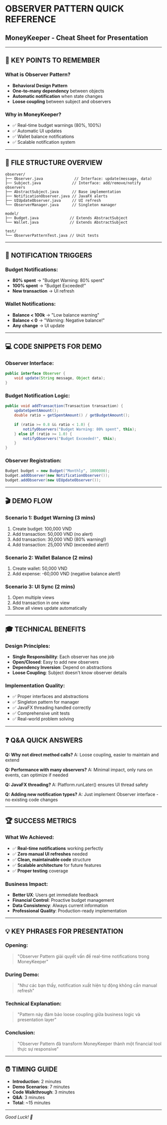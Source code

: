 # OBSERVER PATTERN QUICK REFERENCE
## MoneyKeeper - Cheat Sheet for Presentation

---

## 🎯 KEY POINTS TO REMEMBER

### What is Observer Pattern?
- **Behavioral Design Pattern**
- **One-to-many dependency** between objects
- **Automatic notification** when state changes
- **Loose coupling** between subject and observers

### Why in MoneyKeeper?
- ✅ Real-time budget warnings (80%, 100%)
- ✅ Automatic UI updates
- ✅ Wallet balance notifications
- ✅ Scalable notification system

---

## 📁 FILE STRUCTURE OVERVIEW

```
observer/
├── Observer.java              // Interface: update(message, data)
├── Subject.java              // Interface: add/remove/notify observers
├── AbstractSubject.java      // Base implementation
├── NotificationObserver.java // JavaFX alerts
├── UIUpdateObserver.java     // UI refresh
└── ObserverManager.java      // Singleton manager

model/
├── Budget.java              // Extends AbstractSubject
└── Wallet.java              // Extends AbstractSubject

test/
└── ObserverPatternTest.java // Unit tests
```

---

## 🔔 NOTIFICATION TRIGGERS

### Budget Notifications:
- **80% spent** → "Budget Warning: 80% spent"
- **100% spent** → "Budget Exceeded!"
- **New transaction** → UI refresh

### Wallet Notifications:
- **Balance < 100k** → "Low balance warning"
- **Balance < 0** → "Warning: Negative balance!"
- **Any change** → UI update

---

## 💻 CODE SNIPPETS FOR DEMO

### Observer Interface:
```java
public interface Observer {
    void update(String message, Object data);
}
```

### Budget Notification Logic:
```java
public void addTransaction(Transaction transaction) {
    updateSpentAmount();
    double ratio = getSpentAmount() / getBudgetAmount();
    
    if (ratio >= 0.8 && ratio < 1.0) {
        notifyObservers("Budget Warning: 80% spent", this);
    } else if (ratio >= 1.0) {
        notifyObservers("Budget Exceeded!", this);
    }
}
```

### Observer Registration:
```java
Budget budget = new Budget("Monthly", 1000000);
budget.addObserver(new NotificationObserver());
budget.addObserver(new UIUpdateObserver());
```

---

## 🎬 DEMO FLOW

### Scenario 1: Budget Warning (3 mins)
1. Create budget: 100,000 VND
2. Add transaction: 50,000 VND (no alert)
3. Add transaction: 30,000 VND (80% warning!)
4. Add transaction: 25,000 VND (exceeded alert!)

### Scenario 2: Wallet Balance (2 mins)
1. Create wallet: 50,000 VND
2. Add expense: -60,000 VND (negative balance alert!)

### Scenario 3: UI Sync (2 mins)
1. Open multiple views
2. Add transaction in one view
3. Show all views update automatically

---

## 🎓 TECHNICAL BENEFITS

### Design Principles:
- **Single Responsibility**: Each observer has one job
- **Open/Closed**: Easy to add new observers
- **Dependency Inversion**: Depend on abstractions
- **Loose Coupling**: Subject doesn't know observer details

### Implementation Quality:
- ✅ Proper interfaces and abstractions
- ✅ Singleton pattern for manager
- ✅ JavaFX threading handled correctly
- ✅ Comprehensive unit tests
- ✅ Real-world problem solving

---

## ❓ Q&A QUICK ANSWERS

**Q: Why not direct method calls?**
A: Loose coupling, easier to maintain and extend

**Q: Performance with many observers?**
A: Minimal impact, only runs on events, can optimize if needed

**Q: JavaFX threading?**
A: Platform.runLater() ensures UI thread safety

**Q: Adding new notification types?**
A: Just implement Observer interface - no existing code changes

---

## 🏆 SUCCESS METRICS

### What We Achieved:
- ✅ **Real-time notifications** working perfectly
- ✅ **Zero manual UI refreshes** needed
- ✅ **Clean, maintainable code** structure
- ✅ **Scalable architecture** for future features
- ✅ **Proper testing** coverage

### Business Impact:
- **Better UX**: Users get immediate feedback
- **Financial Control**: Proactive budget management
- **Data Consistency**: Always current information
- **Professional Quality**: Production-ready implementation

---

## 💡 KEY PHRASES FOR PRESENTATION

### Opening:
> "Observer Pattern giải quyết vấn đề real-time notifications trong MoneyKeeper"

### During Demo:
> "Như các bạn thấy, notification xuất hiện tự động không cần manual refresh"

### Technical Explanation:
> "Pattern này đảm bảo loose coupling giữa business logic và presentation layer"

### Conclusion:
> "Observer Pattern đã transform MoneyKeeper thành một financial tool thực sự responsive"

---

## ⏰ TIMING GUIDE
- **Introduction**: 2 minutes
- **Demo Scenarios**: 7 minutes  
- **Code Walkthrough**: 3 minutes
- **Q&A**: 3 minutes
- **Total**: ~15 minutes

---

*Good Luck! 🚀*

